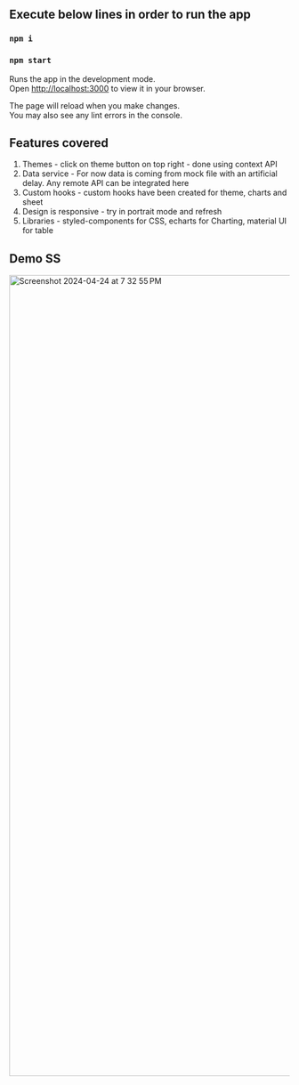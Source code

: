 ## Execute below lines in order to run the app

### `npm i`
### `npm start`

Runs the app in the development mode.\
Open [http://localhost:3000](http://localhost:3000) to view it in your browser.

The page will reload when you make changes.\
You may also see any lint errors in the console.

## Features covered

1. Themes - click on theme button on top right - done using context API
2. Data service - For now data is coming from mock file with an artificial delay. Any remote API can be integrated here
3. Custom hooks - custom hooks have been created for theme, charts and sheet
4. Design is responsive - try in portrait mode and refresh
5. Libraries - styled-components for CSS, echarts for Charting, material UI for table

## Demo SS

<img width="1440" alt="Screenshot 2024-04-24 at 7 32 55 PM" src="https://github.com/ashishguptabns/react-demo/assets/14826919/bc53e38d-6a2f-44ca-98d2-6e937ade6ae5">
